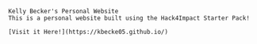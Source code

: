     Kelly Becker's Personal Website
    This is a personal website built using the Hack4Impact Starter Pack!

    [Visit it Here!](https://kbecke05.github.io/)
